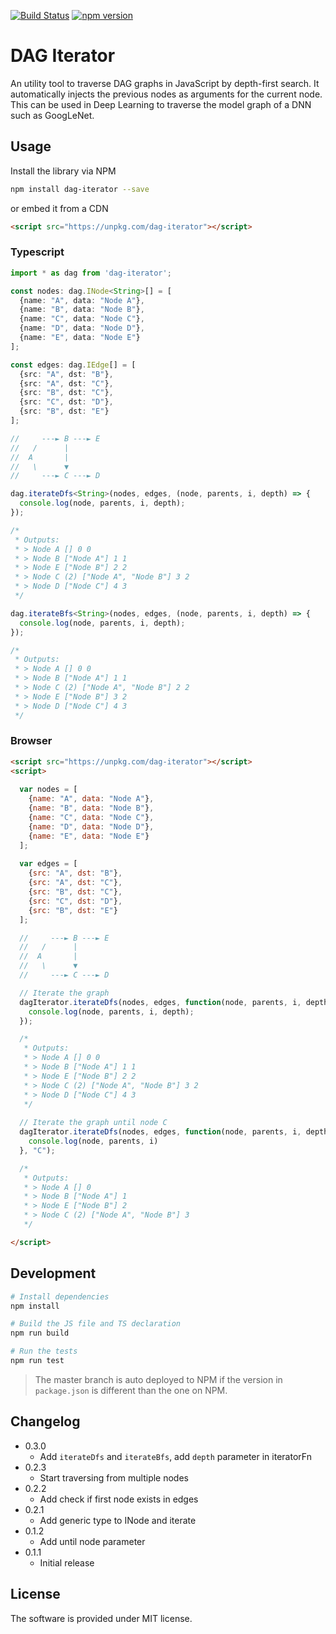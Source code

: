 [![Build Status](https://travis-ci.org/chaosmail/dag-iterator.svg?branch=master)](https://travis-ci.org/chaosmail/dag-iterator)
[![npm version](https://badge.fury.io/js/dag-iterator.svg)](https://badge.fury.io/js/dag-iterator)

# DAG Iterator

An utility tool to traverse DAG graphs in JavaScript by depth-first search. It automatically injects the previous nodes as arguments for the current node. This can be used in Deep Learning to traverse the model graph of a DNN such as GoogLeNet.

## Usage

Install the library via NPM

```sh
npm install dag-iterator --save
```

or embed it from a CDN

```html
<script src="https://unpkg.com/dag-iterator"></script>
```

### Typescript

```ts
import * as dag from 'dag-iterator';

const nodes: dag.INode<String>[] = [
  {name: "A", data: "Node A"},
  {name: "B", data: "Node B"},
  {name: "C", data: "Node C"},
  {name: "D", data: "Node D"},
  {name: "E", data: "Node E"}
];

const edges: dag.IEdge[] = [
  {src: "A", dst: "B"},
  {src: "A", dst: "C"},
  {src: "B", dst: "C"},
  {src: "C", dst: "D"},
  {src: "B", dst: "E"}
];

//     ---► B ---► E
//   /      |
//  A       | 
//   \      ▼
//     ---► C ---► D

dag.iterateDfs<String>(nodes, edges, (node, parents, i, depth) => {
  console.log(node, parents, i, depth);
});

/*
 * Outputs:
 * > Node A [] 0 0
 * > Node B ["Node A"] 1 1
 * > Node E ["Node B"] 2 2
 * > Node C (2) ["Node A", "Node B"] 3 2
 * > Node D ["Node C"] 4 3
 */

dag.iterateBfs<String>(nodes, edges, (node, parents, i, depth) => {
  console.log(node, parents, i, depth);
});

/*
 * Outputs:
 * > Node A [] 0 0
 * > Node B ["Node A"] 1 1
 * > Node C (2) ["Node A", "Node B"] 2 2
 * > Node E ["Node B"] 3 2
 * > Node D ["Node C"] 4 3
 */

```

### Browser

```html
<script src="https://unpkg.com/dag-iterator"></script>
<script>
  
  var nodes = [
    {name: "A", data: "Node A"},
    {name: "B", data: "Node B"},
    {name: "C", data: "Node C"},
    {name: "D", data: "Node D"},
    {name: "E", data: "Node E"}
  ];
  
  var edges = [
    {src: "A", dst: "B"},
    {src: "A", dst: "C"},
    {src: "B", dst: "C"},
    {src: "C", dst: "D"},
    {src: "B", dst: "E"}
  ];

  //     ---► B ---► E
  //   /      |
  //  A       | 
  //   \      ▼
  //     ---► C ---► D

  // Iterate the graph
  dagIterator.iterateDfs(nodes, edges, function(node, parents, i, depth){
    console.log(node, parents, i, depth);
  });

  /*
   * Outputs:
   * > Node A [] 0 0
   * > Node B ["Node A"] 1 1
   * > Node E ["Node B"] 2 2
   * > Node C (2) ["Node A", "Node B"] 3 2
   * > Node D ["Node C"] 4 3
   */
  
  // Iterate the graph until node C
  dagIterator.iterateDfs(nodes, edges, function(node, parents, i, depth){
    console.log(node, parents, i)
  }, "C");

  /*
   * Outputs:
   * > Node A [] 0
   * > Node B ["Node A"] 1
   * > Node E ["Node B"] 2
   * > Node C (2) ["Node A", "Node B"] 3
   */

</script>
```

## Development

```sh
# Install dependencies
npm install

# Build the JS file and TS declaration
npm run build

# Run the tests
npm run test
```

> The master branch is auto deployed to NPM if the version in `package.json` is different than the one on NPM.

## Changelog

* 0.3.0
  * Add `iterateDfs` and `iterateBfs`, add `depth` parameter in iteratorFn
* 0.2.3
  * Start traversing from multiple nodes
* 0.2.2
  * Add check if first node exists in edges
* 0.2.1
  * Add generic type to INode and iterate
* 0.1.2
  * Add until node parameter
* 0.1.1
  * Initial release

## License

The software is provided under MIT license.